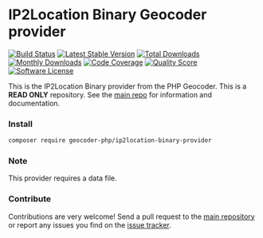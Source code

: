 # IP2Location Binary Geocoder provider
[![Build Status](https://travis-ci.org/geocoder-php/ip2location-binary-provider.svg?branch=master)](http://travis-ci.org/geocoder-php/ip2location-binary-provider)
[![Latest Stable Version](https://poser.pugx.org/geocoder-php/ip2location-binary-provider/v/stable)](https://packagist.org/packages/geocoder-php/ip2location-binary-provider)
[![Total Downloads](https://poser.pugx.org/geocoder-php/ip2location-binary-provider/downloads)](https://packagist.org/packages/geocoder-php/ip2location-binary-provider)
[![Monthly Downloads](https://poser.pugx.org/geocoder-php/ip2location-binary-provider/d/monthly.png)](https://packagist.org/packages/geocoder-php/ip2location-binary-provider)
[![Code Coverage](https://img.shields.io/scrutinizer/coverage/g/geocoder-php/ip2location-binary-provider.svg?style=flat-square)](https://scrutinizer-ci.com/g/geocoder-php/ip2location-binary-provider)
[![Quality Score](https://img.shields.io/scrutinizer/g/geocoder-php/ip2location-binary-provider.svg?style=flat-square)](https://scrutinizer-ci.com/g/geocoder-php/ip2location-binary-provider)
[![Software License](https://img.shields.io/badge/license-MIT-brightgreen.svg?style=flat-square)](LICENSE)

This is the IP2Location Binary provider from the PHP Geocoder. This is a **READ ONLY** repository. See the
[main repo](https://github.com/geocoder-php/Geocoder) for information and documentation. 

### Install

```bash
composer require geocoder-php/ip2location-binary-provider
```

### Note

This provider requires a data file.

### Contribute

Contributions are very welcome! Send a pull request to the [main repository](https://github.com/geocoder-php/Geocoder) or 
report any issues you find on the [issue tracker](https://github.com/geocoder-php/Geocoder/issues).
